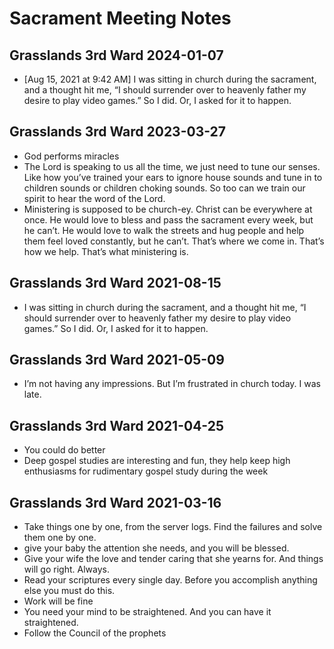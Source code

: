 # Sacrament Meeting Notes

## Grasslands 3rd Ward 2024-01-07
- [Aug 15, 2021 at 9:42 AM] I was sitting in church during the sacrament, and a thought hit me, “I should surrender over to heavenly father my desire to play video games.” So I did. Or, I asked for it to happen.

## Grasslands 3rd Ward 2023-03-27

* God performs miracles 
* The Lord is speaking to us all the time, we just need to tune our senses. Like how you’ve trained your ears to ignore house sounds and tune in to children sounds or children choking sounds. So too can we train our spirit to hear the word of the Lord.
* Ministering is supposed to be church-ey. Christ can be everywhere at once. He would love to bless and pass the sacrament every week, but he can’t. He would love to walk the streets and hug people and help them feel loved constantly, but he can’t. That’s where we come in. That’s how we help. That’s what ministering is.
## Grasslands 3rd Ward 2021-08-15
- I was sitting in church during the sacrament, and a thought hit me, “I should surrender over to heavenly father my desire to play video games.” So I did. Or, I asked for it to happen.

## Grasslands 3rd Ward 2021-05-09
- I’m not having any impressions. But I’m frustrated in church today. I was late. 

## Grasslands 3rd Ward 2021-04-25
* You could do better
* Deep gospel studies are interesting and fun, they help keep high enthusiasms for rudimentary gospel study during the week 

## Grasslands 3rd Ward 2021-03-16
* Take things one by one, from the server logs. Find the failures and solve them one by one.
* give your baby the attention she needs, and you will be blessed.
* Give your wife the love and tender caring that she yearns for. And things will go right. Always.
* Read your scriptures every single day. Before you accomplish anything else you must do this.
* Work will be fine
* You need your mind to be straightened. And you can have it straightened.
* Follow the Council of the prophets